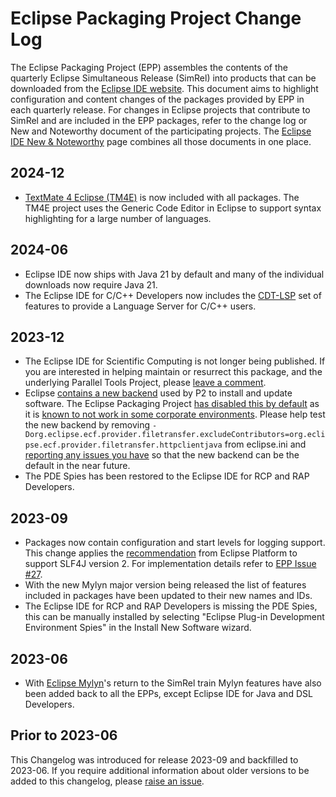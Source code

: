 # Eclipse Packaging Project Change Log

The Eclipse Packaging Project (EPP) assembles the contents of the quarterly Eclipse Simultaneous Release (SimRel) into products that can be downloaded from the [Eclipse IDE website](https://eclipseide.org).
This document aims to highlight configuration and content changes of the packages provided by EPP in each quarterly release.
For changes in Eclipse projects that contribute to SimRel and are included in the EPP packages, refer to the change log or New and Noteworthy document of the participating projects.
The [Eclipse IDE New & Noteworthy](https://eclipseide.org/release/noteworthy/) page combines all those documents in one place.

## 2024-12

- [TextMate 4 Eclipse (TM4E)](https://projects.eclipse.org/projects/technology.tm4e) is now included with all packages. The TM4E project uses the Generic Code Editor in Eclipse to support syntax highlighting for a large number of languages.

## 2024-06

- Eclipse IDE now ships with Java 21 by default and many of the individual downloads now require Java 21.
- The Eclipse IDE for C/C++ Developers now includes the [CDT-LSP](https://github.com/eclipse-cdt/cdt-lsp) set of features to provide a Language Server for C/C++ users.

## 2023-12

- The Eclipse IDE for Scientific Computing is not longer being published. If you are interested in helping maintain or resurrect this package, and the underlying Parallel Tools Project, please [leave a comment](https://github.com/eclipse-packaging/packages/issues/85). 
- Eclipse [contains a new backend](https://eclipse.dev/eclipse/news/4.30/platform.php#new-ecf-client) used by P2 to install and update software. The Eclipse Packaging Project [has disabled this by default](https://github.com/eclipse-packaging/packages/issues/81) as it is [known to not work in some corporate environments](https://github.com/eclipse-equinox/p2/issues/381). Please help test the new backend by removing `-Dorg.eclipse.ecf.provider.filetransfer.excludeContributors=org.eclipse.ecf.provider.filetransfer.httpclientjava` from eclipse.ini and [reporting any issues you have](https://github.com/eclipse-equinox/p2/issues/new/choose) so that the new backend can be the default in the near future.
- The PDE Spies has been restored to the Eclipse IDE for RCP and RAP Developers.

## 2023-09

- Packages now contain configuration and start levels for logging support.
This change applies the [recommendation](https://eclipse.dev/eclipse/news/4.28/platform.php#slf4j.api-version-2) from Eclipse Platform to support SLF4J version 2.
For implementation details refer to [EPP Issue #27](https://github.com/eclipse-packaging/packages/issues/27).
- With the new Mylyn major version being released the list of features included in packages have been updated to their new names and IDs.
- The Eclipse IDE for RCP and RAP Developers is missing the PDE Spies, this can be manually installed by selecting "Eclipse Plug-in Development Environment Spies" in the Install New Software wizard.

## 2023-06

- With [Eclipse Mylyn](https://eclipse.dev/mylyn/)'s return to the SimRel train Mylyn features have also been added back to all the EPPs, except Eclipse IDE for Java and DSL Developers.

## Prior to 2023-06

This Changelog was introduced for release 2023-09 and backfilled to 2023-06.
If you require additional information about older versions to be added to this changelog, please [raise an issue](https://github.com/eclipse-packaging/packages/issues).
